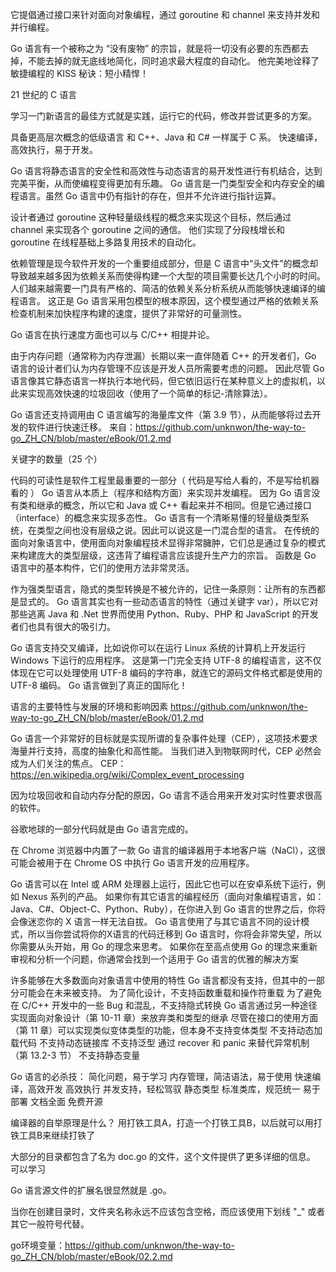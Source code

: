 它提倡通过接口来针对面向对象编程，通过 goroutine 和 channel 来支持并发和并行编程。

Go 语言有一个被称之为 “没有废物” 的宗旨，就是将一切没有必要的东西都去掉，不能去掉的就无底线地简化，同时追求最大程度的自动化。
他完美地诠释了敏捷编程的 KISS 秘诀：短小精悍！

21 世纪的 C 语言

学习一门新语言的最佳方式就是实践，运行它的代码，修改并尝试更多的方案。

具备更高层次概念的低级语言
和 C++、Java 和 C# 一样属于 C 系。
快速编译，高效执行，易于开发。

Go 语言将静态语言的安全性和高效性与动态语言的易开发性进行有机结合，达到完美平衡，从而使编程变得更加有乐趣。
Go 语言是一门类型安全和内存安全的编程语言。虽然 Go 语言中仍有指针的存在，但并不允许进行指针运算。

设计者通过 goroutine 这种轻量级线程的概念来实现这个目标，然后通过 channel 来实现各个 goroutine 之间的通信。
他们实现了分段栈增长和 goroutine 在线程基础上多路复用技术的自动化。

依赖管理是现今软件开发的一个重要组成部分，但是 C 语言中“头文件”的概念却导致越来越多因为依赖关系而使得构建一个大型的项目需要长达几个小时的时间。
人们越来越需要一门具有严格的、简洁的依赖关系分析系统从而能够快速编译的编程语言。
这正是 Go 语言采用包模型的根本原因，这个模型通过严格的依赖关系检查机制来加快程序构建的速度，提供了非常好的可量测性。

Go 语言在执行速度方面也可以与 C/C++ 相提并论。

由于内存问题（通常称为内存泄漏）长期以来一直伴随着 C++ 的开发者们，Go 语言的设计者们认为内存管理不应该是开发人员所需要考虑的问题。
因此尽管 Go 语言像其它静态语言一样执行本地代码，但它依旧运行在某种意义上的虚拟机，以此来实现高效快速的垃圾回收（使用了一个简单的标记-清除算法）。

Go 语言还支持调用由 C 语言编写的海量库文件（第 3.9 节），从而能够将过去开发的软件进行快速迁移。
来自：https://github.com/unknwon/the-way-to-go_ZH_CN/blob/master/eBook/01.2.md

关键字的数量（25 个）

代码的可读性是软件工程里最重要的一部分（ 代码是写给人看的，不是写给机器看的 ）
Go 语言从本质上（程序和结构方面）来实现并发编程。
因为 Go 语言没有类和继承的概念，所以它和 Java 或 C++ 看起来并不相同。但是它通过接口（interface）的概念来实现多态性。
Go 语言有一个清晰易懂的轻量级类型系统，在类型之间也没有层级之说。因此可以说这是一门混合型的语言。
在传统的面向对象语言中，使用面向对象编程技术显得非常臃肿，它们总是通过复杂的模式来构建庞大的类型层级，这违背了编程语言应该提升生产力的宗旨。
函数是 Go 语言中的基本构件，它们的使用方法非常灵活。

作为强类型语言，隐式的类型转换是不被允许的，记住一条原则：让所有的东西都是显式的。
Go 语言其实也有一些动态语言的特性（通过关键字 var），所以它对那些逃离 Java 和 .Net 世界而使用 Python、Ruby、PHP 和 JavaScript 的开发者们也具有很大的吸引力。

Go 语言支持交叉编译，比如说你可以在运行 Linux 系统的计算机上开发运行 Windows 下运行的应用程序。
这是第一门完全支持 UTF-8 的编程语言，这不仅体现在它可以处理使用 UTF-8 编码的字符串，就连它的源码文件格式都是使用的 UTF-8 编码。
Go 语言做到了真正的国际化！

语言的主要特性与发展的环境和影响因素
https://github.com/unknwon/the-way-to-go_ZH_CN/blob/master/eBook/01.2.md

Go 语言一个非常好的目标就是实现所谓的复杂事件处理（CEP），这项技术要求海量并行支持，高度的抽象化和高性能。
当我们进入到物联网时代，CEP 必然会成为人们关注的焦点。
CEP：https://en.wikipedia.org/wiki/Complex_event_processing

因为垃圾回收和自动内存分配的原因，Go 语言不适合用来开发对实时性要求很高的软件。

谷歌地球的一部分代码就是由 Go 语言完成的。

在 Chrome 浏览器中内置了一款 Go 语言的编译器用于本地客户端（NaCl），这很可能会被用于在 Chrome OS 中执行 Go 语言开发的应用程序。

Go 语言可以在 Intel 或 ARM 处理器上运行，因此它也可以在安卓系统下运行，例如 Nexus 系列的产品。
如果你有其它语言的编程经历（面向对象编程语言，如：Java、C#、Object-C、Python、Ruby），在你进入到 Go 语言的世界之后，你将会像迷恋你的 X 语言一样无法自拔。
Go 语言使用了与其它语言不同的设计模式，所以当你尝试将你的X语言的代码迁移到 Go 语言时，你将会非常失望，所以你需要从头开始，用 Go 的理念来思考。
如果你在至高点使用 Go 的理念来重新审视和分析一个问题，你通常会找到一个适用于 Go 语言的优雅的解决方案

许多能够在大多数面向对象语言中使用的特性 Go 语言都没有支持，但其中的一部分可能会在未来被支持。
为了简化设计，不支持函数重载和操作符重载
为了避免在 C/C++ 开发中的一些 Bug 和混乱，不支持隐式转换
Go 语言通过另一种途径实现面向对象设计（第 10-11 章）来放弃类和类型的继承
尽管在接口的使用方面（第 11 章）可以实现类似变体类型的功能，但本身不支持变体类型
不支持动态加载代码
不支持动态链接库
不支持泛型
通过 recover 和 panic 来替代异常机制（第 13.2-3 节）
不支持静态变量

Go 语言的必杀技：
简化问题，易于学习
内存管理，简洁语法，易于使用
快速编译，高效开发
高效执行
并发支持，轻松驾驭
静态类型
标准类库，规范统一
易于部署
文档全面
免费开源


编译器的自举原理是什么？
用打铁工具A，打造一个打铁工具B，以后就可以用打铁工具B来继续打铁了

大部分的目录都包含了名为 doc.go 的文件，这个文件提供了更多详细的信息。
可以学习

Go 语言源文件的扩展名很显然就是 .go。

当你在创建目录时，文件夹名称永远不应该包含空格，而应该使用下划线 "_" 或者其它一般符号代替。

go环境变量：https://github.com/unknwon/the-way-to-go_ZH_CN/blob/master/eBook/02.2.md
